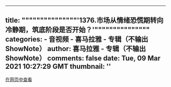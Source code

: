 
---
title: """""""""""""""'1376.市场从情绪恐慌期转向冷静期，筑底阶段是否开始？'"""""""""""""""
categories: 
    - 音视频
    - 喜马拉雅 - 专辑（不输出 ShowNote）
author: 喜马拉雅 - 专辑（不输出 ShowNote）
comments: false
date: Tue, 09 Mar 2021 10:27:29 GMT
thumbnail: ''
---

<div>   
<a href="http://www.ximalaya.com/shangye/299146/393220346">在网页中查看</a>  
</div>
            